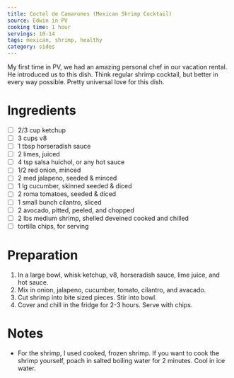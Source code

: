 ```yaml
---
title: Coctel de Camarones (Mexican Shrimp Cocktail)
source: Edwin in PV
cooking time: 1 hour
servings: 10-14
tags: mexican, shrimp, healthy
category: sides
---
```


My first time in PV, we had an amazing personal chef in our vacation rental. He introduced us to this dish. Think regular shrimp cocktail, but better in every way possible. Pretty universal love for this dish.

Ingredients
===========

* [ ] 2/3 cup ketchup
* [ ] 3 cups v8
* [ ] 1 tbsp horseradish sauce
* [ ] 2 limes, juiced
* [ ] 4 tsp salsa huichol, or any hot sauce
* [ ] 1/2 red onion, minced
* [ ] 2 med jalapeno, seeded & minced
* [ ] 1 lg cucumber, skinned seeded & diced
* [ ] 2 roma tomatoes, seeded & diced
* [ ] 1 small bunch cilantro, sliced
* [ ] 2 avocado, pitted, peeled, and chopped
* [ ] 2 lbs medium shrimp, shelled deveined cooked and chilled
* [ ] tortilla chips, for serving

Preparation
===========
1. In a large bowl, whisk ketchup, v8, horseradish sauce, lime juice, and hot sauce.
2. Mix in onion, jalapeno, cucumber, tomato, cilantro, and avacado.
3. Cut shrimp into bite sized pieces. Stir into bowl.
4. Cover and chill in the fridge for 2-3 hours.
Serve with chips.

Notes
=====

* For the shrimp, I used cooked, frozen shrimp. If you want to cook the shrimp yourself, poach in salted boiling water for 2 minutes. Cool in ice water.
